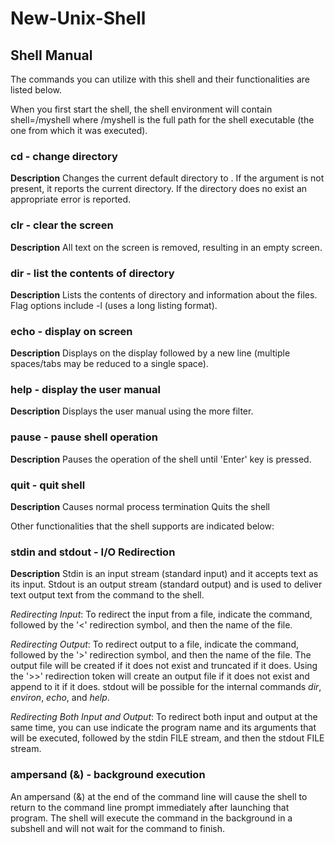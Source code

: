 # New-Unix-Shell

## Shell Manual

The commands you can utilize with this shell and their functionalities are listed below.

When you first start the shell, the shell environment will contain shell=<pathname>/myshell
where <pathname>/myshell is the full path for the shell executable (the one from which it was executed).

### cd <directory> - change directory
**Description**
Changes the current default directory to <directory>. If the <directory> argument is not present, it reports the current directory. If the directory does no exist an appropriate error is reported.

### clr - clear the screen
**Description**
All text on the screen is removed, resulting in an empty screen.

### dir <directory> - list the contents of directory
**Description**
Lists the contents of directory <directory> and information about the files.
Flag options include -l (uses a long listing format).

### echo <comment> - display <comment> on screen
**Description**
Displays <comment> on the display followed by a
new line (multiple spaces/tabs may be reduced to a single space).

### help - display the user manual
**Description**
Displays the user manual using the more filter.

### pause - pause shell operation
**Description**
Pauses the operation of the shell until 'Enter' key is pressed.

### quit - quit shell
**Description**
Causes normal process termination Quits the shell

Other functionalities that the shell supports are indicated below:

### stdin and stdout - I/O Redirection
**Description**
Stdin is an input stream (standard input) and it accepts text as its input. Stdout is an output stream (standard output) and is used to deliver text output text from the command to the shell. 

*Redirecting Input*: To redirect the input from a file, indicate the command, followed by the '<' redirection symbol, and then the name of the file. 

*Redirecting Output*: To redirect output to a file, indicate the command, followed by the '>' redirection symbol, and then the name of the file. The output file will be created if it does not exist and truncated if it does.
Using the '>>' redirection token will create an output file if it does not exist and append to it if it does.
stdout will be possible for the internal commands *dir*, *environ*, *echo*, and *help*.

*Redirecting Both Input and Output*: To redirect both input and output at the same time, you can use indicate the program name and its arguments that will be executed, followed by the stdin FILE stream, and then the stdout FILE stream.

### ampersand (&) - background execution
An ampersand (&) at the end of the command line will cause the shell to return to the command line prompt immediately after launching that program. The shell will execute the command in the background in a subshell and will not wait for the command to finish.